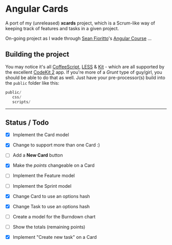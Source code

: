 # Angular Cards

A port of my (unreleased) **xcards** project, which is a Scrum-like way of keeping track of
features and tasks in a given project.

On-going project as I wade through [Sean Fioritto][SF]'s [Angular Course][NGC] ...

## Building the project

You may notice it's all [CoffeeScript][CS], [LESS][LESS] & [Kit][KIT] - which are all supported by the excellent [CodeKit 2][CK] app. If you're more of a *Grunt* type of guy/girl, you should be able to do that as well. Just have your pre-processor(s) build into the `public` folder like this:

```python
public/
   css/
   scripts/
```

* * *

## Status / Todo

- [x] Implement the Card model
- [x] Change to support more than one Card :)
- [ ] Add a **New Card** button
- [x] Make the *points* changeable on a Card
- [ ] Implement the Feature model
- [ ] Implement the Sprint model
- [x] Change Card to use an options hash
- [x] Change Task to use an options hash
- [ ] Create a model for the Burndown chart
- [ ] Show the totals (remaining points)
- [x] Implement "Create new task" on a Card


[LESS]: http://lesscss.org
  [CS]: http://coffeescript.org
 [KIT]: http://incident57.com/codekit/help.html#kit
  [CK]: http://incident57.com/codekit/
  [SF]: https://twitter.com/sfioritto
 [NGC]: http://training.planningforaliens.com/angular/